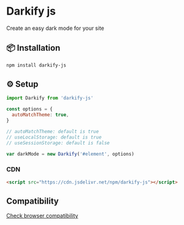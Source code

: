 # Darkify js
Create an easy dark mode for your site
## 📦 Installation
```bash
npm install darkify-js
```
## ⚙️ Setup
```js
import Darkify from 'darkify-js'

const options = {
  autoMatchTheme: true,
}

// autoMatchTheme: default is true
// useLocalStorage: default is true
// useSessionStorage: default is false

var darkMode = new Darkify('#element', options)
```
### CDN

```html
<script src="https://cdn.jsdelivr.net/npm/darkify-js"></script>
```

## Compatibility
[Check browser compatibility](https://caniuse.com/mdn-css_properties_color-scheme)
